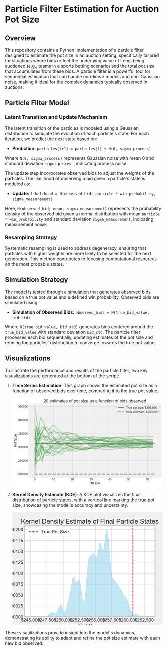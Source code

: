 # Particle Filter Estimation for Auction Pot Size

## Overview

This repository contains a Python implementation of a particle filter designed to estimate the pot size in an auction setting, specifically tailored for situations where bids reflect the underlying value of items being auctioned (e.g., teams in a sports betting scenario) and the total pot size that accumulates from these bids. A particle filter is a powerful tool for sequential estimation that can handle non-linear models and non-Gaussian noise, making it ideal for the complex dynamics typically observed in auctions.

## Particle Filter Model

### Latent Transition and Update Mechanism

The latent transition of the particles is modeled using a Gaussian distribution to simulate the evolution of each particle's state. For each iteration, we predict the next state based on:

- **Prediction:** `particles[t+1] = particles[t] + N(0, sigma_process)`

Where `N(0, sigma_process)` represents Gaussian noise with mean 0 and standard deviation `sigma_process`, indicating process noise.

The update step incorporates observed bids to adjust the weights of the particles. The likelihood of observing a bid given a particle's state is modeled as:

- **Update:** `likelihood = N(observed_bid; particle * win_probability, sigma_measurement)`

Here, `N(observed_bid; mean, sigma_measurement)` represents the probability density of the observed bid given a normal distribution with mean `particle * win_probability` and standard deviation `sigma_measurement`, indicating measurement noise.

### Resampling Strategy

Systematic resampling is used to address degeneracy, ensuring that particles with higher weights are more likely to be selected for the next generation. This method contributes to focusing computational resources on the most probable states.

## Simulation Strategy

The model is tested through a simulation that generates observed bids based on a true pot value and a defined win probability. Observed bids are simulated using:

- **Simulation of Observed Bids:** `observed_bids = N(true_bid_value, bid_std)`

Where `N(true_bid_value, bid_std)` generates bids centered around the `true_bid_value` with standard deviation `bid_std`. The particle filter processes each bid sequentially, updating estimates of the pot size and refining the particles' distribution to converge towards the true pot value.

## Visualizations

To illustrate the performance and results of the particle filter, two key visualizations are generated at the bottom of the script:

1. **Time Series Estimation**: This graph shows the estimated pot size as a function of observed bids over time, comparing it to the true pot value.

   ![Estimation of Pot Size as a Function of Bids Observed](./outputs/estimate_time_series.png)

2. **Kernel Density Estimate (KDE)**: A KDE plot visualizes the final distribution of particle states, with a vertical line marking the true pot size, showcasing the model's accuracy and uncertainty.

   ![Kernel Density Estimate of Final Particle States](./outputs/particle_kde.png)

These visualizations provide insight into the model's dynamics, demonstrating its ability to adapt and refine the pot size estimate with each new bid observed.
